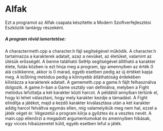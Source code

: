 # Alfak
Ezt a programot az Alfak csapata készítette a Modern Szoftverfejlesztési Eszközök tantárgy részeként.

##### A program rövid ismertetése:
A charactermeth.cpp a character.h fájl segítségével működik. A character.h tartalmazza a karakterek adatait, azaz a nevüket, az életüket, valamint az ütésük erősségét. A benne található SetHp segítségével állítható a karakter élete, futás közben is ezt hívja meg a program, így amennyiben az érték 0 alá csökkenne, akkor is 0 marad, egyéb esetben pedig az új értéket kapja meg. A toString metódus pedig a könnyebb átláthatóság érdekében kilistázza a karakterek adatait. A gamemeth.cpp a game.h fájlt felhasználva dolgozik. A game.h-ban a Game osztály van definiálva, melyben a Fight metódus lefuttatja a két karakter közti harcot. A példától annyiban tértünk el, hogy ki lehet választani, hogy mely karakter kezdje a támadást. A Fight elindítja a játékot, majd a kezdő karakter kiválasztása után a két karakter addig harcol felváltva egymás ellen, míg valamelyikük meg nem hal, ezzel a játék véget ér. Végezetül a program kiírja a győztes és a vesztes nevét. A main.cpp ellenőrzi a megadott argumentumokat és amennyiben hibásak, egy vicces hibaüzenetet küld, egyéb esetben lefut a játék.
